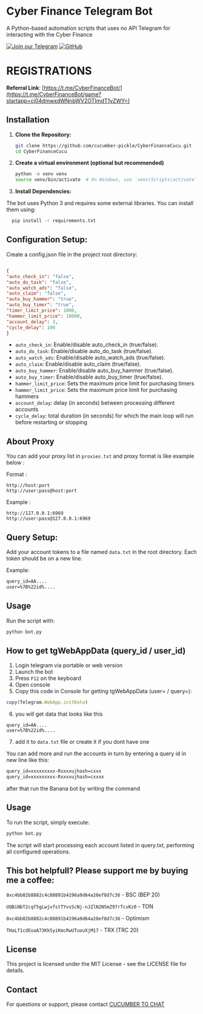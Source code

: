 # Cyber Finance Telegram Bot

A Python-based automation scripts that uses no API Telegram for interacting with the Cyber Finance

[![Join our Telegram](https://img.shields.io/badge/Telegram-2CA5E0?style=for-the-badge&logo=telegram&logoColor=white)](https://t.me/cucumber_scripts)
[![GitHub](https://img.shields.io/badge/GitHub-181717?style=for-the-badge&logo=github&logoColor=white)](https://github.com/cucumber-pickle/Cucumber)

# REGISTRATIONS 

 **Referral Link**: [https://t.me/CyberFinanceBot/](https://t.me/CyberFinanceBot/game?startapp=cj04dmwxdWNnbWV2OTImdT1yZWY=)




## Installation
1. **Clone the Repository:**

   ```bash
   git clone https://github.com/cucumber-pickle/CyberFinanceCucu.git
   cd CyberFinanceCucu
   ```

2. **Create a virtual environment (optional but recommended)**

    ```bash
    python -m venv venv
    source venv/bin/activate  # On Windows, use `venv\Scripts\activate`
    ```

   
3. **Install Dependencies:**

The bot uses Python 3 and requires some external libraries. You can install them using:

  ```bash
    pip install -r requirements.txt
  ```

## Configuration Setup:

Create a config.json file in the project root directory:

   ```json

{
  "auto_check_in": "false",
  "auto_do_task": "false",
  "auto_watch_ads": "false",
  "auto_claim": "false",
  "auto_buy_hammer": "true",
  "auto_buy_timer": "true",
  "timer_limit_price": 1000,
  "hammer_limit_price": 10000,
  "account_delay": 3,
  "cycle_delay": 100
}
   ```
- `auto_check_in`: Enable/disable auto_check_in (true/false).
- `auto_do_task`: Enable/disable auto_do_task (true/false).
- `auto_watch_ads`: Enable/disable auto_watch_ads (true/false).
- `auto_claim`: Enable/disable auto_claim (true/false).
- `auto_buy_hammer`: Enable/disable auto_buy_hammer (true/false).
- `auto_buy_timer`: Enable/disable auto_buy_timer (true/false).
- `hammer_limit_price`: Sets the maximum price limit for purchasing timers
- `hammer_limit_price`: Sets the maximum price limit for purchasing hammers
- `account_delay`: delay (in seconds) between processing different accounts
- `cycle_delay`: total duration (in seconds) for which the main loop will run before restarting or stopping

## About Proxy


You can add your proxy list in `proxies.txt` and proxy format is like example below :

Format :

```
http://host:port
http://user:pass@host:port
```

Example :

```
http://127.0.0.1:6969
http://user:pass@127.0.0.1:6969
```


## Query Setup:

Add your account tokens to a file named `data.txt` in the root directory. Each token should be on a new line.

Example:
   ```txt
query_id=AA....
user=%7B%22id%....
   ```

## Usage
Run the script with:

   ```bash
python bot.py
   ```


## How to get tgWebAppData (query_id / user_id)

1. Login telegram via portable or web version
2. Launch the bot
3. Press `F12` on the keyboard 
4. Open console
5. Сopy this code in Console for getting tgWebAppData (user= / query=):

```javascript
copy(Telegram.WebApp.initData)
```

6. you will get data that looks like this

```
query_id=AA....
user=%7B%22id%....
```
7. add it to `data.txt` file or create it if you dont have one


You can add more and run the accounts in turn by entering a query id in new line like this:
```txt
query_id=xxxxxxxxx-Rxxxxujhash=cxxx
query_id=xxxxxxxxx-Rxxxxujhash=cxxxx
```

after that run the Banana bot by writing the command

## Usage
To run the script, simply execute:

   ```bash
python bot.py
   ```
The script will start processing each account listed in query.txt, performing all configured operations.


## This bot helpfull?  Please support me by buying me a coffee: 
``` 0xc4bb02b8882c4c88891b4196a9d64a20ef8d7c36 ``` - BSC (BEP 20)

``` UQBiNbT2cqf5gLwjvfstTYvsScNj-nJZlN2NSmZ97rTcvKz0 ``` - TON

``` 0xc4bb02b8882c4c88891b4196a9d64a20ef8d7c36 ``` - Optimism

``` THaLf1cdEoaA73Kk5yiKmcRwUTuouXjM17 ``` - TRX (TRC 20)

## License
This project is licensed under the MIT License - see the LICENSE file for details.

## Contact
For questions or support, please contact [CUCUMBER TG CHAT](https://t.me/cucumber_scripts_chat)
